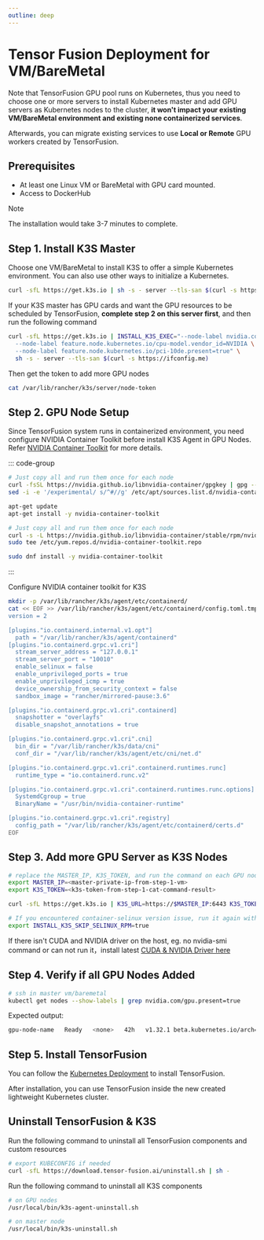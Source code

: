 ```yaml
---
outline: deep
---
```


# Tensor Fusion Deployment for VM/BareMetal

Note that TensorFusion GPU pool runs on Kubernetes, thus you need to choose one or more servers to install Kubernetes master and add GPU servers as Kubernetes nodes to the cluster, **it won't impact your existing VM/BareMetal environment and existing none containerized services**.

Afterwards, you can migrate existing services to use **Local or Remote** GPU workers created by TensorFusion.

## Prerequisites

- At least one Linux VM or BareMetal with GPU card mounted.
- Access to DockerHub

> [!NOTE]
> The installation would take 3-7 minutes to complete.

## Step 1. Install K3S Master

Choose one VM/BareMetal to install K3S to offer a simple Kubernetes environment. You can also use other ways to initialize a Kubernetes.

```bash
curl -sfL https://get.k3s.io | sh -s - server --tls-san $(curl -s https://ifconfig.me)
```

If your K3S master has GPU cards and want the GPU resources to be scheduled by TensorFusion, **complete step 2 on this server first**, and then run the following command

```bash
curl -sfL https://get.k3s.io | INSTALL_K3S_EXEC="--node-label nvidia.com/gpu.present=true \
  --node-label feature.node.kubernetes.io/cpu-model.vendor_id=NVIDIA \
  --node-label feature.node.kubernetes.io/pci-10de.present=true" \
  sh -s - server --tls-san $(curl -s https://ifconfig.me)
```

Then get the token to add more GPU nodes

```bash
cat /var/lib/rancher/k3s/server/node-token
```

## Step 2. GPU Node Setup

Since TensorFusion system runs in containerized environment, you need configure NVIDIA Container Toolkit before install K3S Agent in GPU Nodes. Refer [NVIDIA Container Toolkit](https://docs.nvidia.com/datacenter/cloud-native/container-toolkit/latest/install-guide.html) for more details.

::: code-group 

```bash [Debian/Ubuntu]
# Just copy all and run them once for each node
curl -fsSL https://nvidia.github.io/libnvidia-container/gpgkey | gpg --dearmor -o /usr/share/keyrings/nvidia-container-toolkit-keyring.gpg && curl -s -L https://nvidia.github.io/libnvidia-container/stable/deb/nvidia-container-toolkit.list | sed 's#deb https://#deb [signed-by=/usr/share/keyrings/nvidia-container-toolkit-keyring.gpg] https://#g' | tee /etc/apt/sources.list.d/nvidia-container-toolkit.list
sed -i -e '/experimental/ s/^#//g' /etc/apt/sources.list.d/nvidia-container-toolkit.list

apt-get update
apt-get install -y nvidia-container-toolkit
```

```bash [RHEL/CentOS/Fedora/AmazonLinux]
# Just copy all and run them once for each node
curl -s -L https://nvidia.github.io/libnvidia-container/stable/rpm/nvidia-container-toolkit.repo | \
sudo tee /etc/yum.repos.d/nvidia-container-toolkit.repo

sudo dnf install -y nvidia-container-toolkit
```

:::

Configure NVIDIA container toolkit for K3S

```bash
mkdir -p /var/lib/rancher/k3s/agent/etc/containerd/
cat << EOF >> /var/lib/rancher/k3s/agent/etc/containerd/config.toml.tmpl
version = 2

[plugins."io.containerd.internal.v1.opt"]
  path = "/var/lib/rancher/k3s/agent/containerd"
[plugins."io.containerd.grpc.v1.cri"]
  stream_server_address = "127.0.0.1"
  stream_server_port = "10010"
  enable_selinux = false
  enable_unprivileged_ports = true
  enable_unprivileged_icmp = true
  device_ownership_from_security_context = false
  sandbox_image = "rancher/mirrored-pause:3.6"

[plugins."io.containerd.grpc.v1.cri".containerd]
  snapshotter = "overlayfs"
  disable_snapshot_annotations = true

[plugins."io.containerd.grpc.v1.cri".cni]
  bin_dir = "/var/lib/rancher/k3s/data/cni"
  conf_dir = "/var/lib/rancher/k3s/agent/etc/cni/net.d"

[plugins."io.containerd.grpc.v1.cri".containerd.runtimes.runc]
  runtime_type = "io.containerd.runc.v2"

[plugins."io.containerd.grpc.v1.cri".containerd.runtimes.runc.options]
  SystemdCgroup = true
  BinaryName = "/usr/bin/nvidia-container-runtime"

[plugins."io.containerd.grpc.v1.cri".registry]
  config_path = "/var/lib/rancher/k3s/agent/etc/containerd/certs.d"
EOF
```

## Step 3. Add more GPU Server as K3S Nodes

```bash
# replace the MASTER_IP, K3S_TOKEN, and run the command on each GPU node
export MASTER_IP=<master-private-ip-from-step-1-vm>
export K3S_TOKEN=<k3s-token-from-step-1-cat-command-result>

curl -sfL https://get.k3s.io | K3S_URL=https://$MASTER_IP:6443 K3S_TOKEN=$K3S_TOKEN INSTALL_K3S_EXEC="--node-label nvidia.com/gpu.present=true --node-label feature.node.kubernetes.io/cpu-model.vendor_id=NVIDIA --node-label feature.node.kubernetes.io/pci-10de.present=true" sh -s -

# If you encountered container-selinux version issue, run it again with following env variable
export INSTALL_K3S_SKIP_SELINUX_RPM=true
```

If there isn't CUDA and NVIDIA driver on the host, eg. no nvidia-smi command or can not run it，install latest [CUDA & NVIDIA Driver here](https://developer.nvidia.com/cuda-downloads?target_os=Linux&target_arch=x86_64&Distribution=Ubuntu&target_version=24.04&target_type=runfile_local)

## Step 4. Verify if all GPU Nodes Added

```bash
# ssh in master vm/baremetal
kubectl get nodes --show-labels | grep nvidia.com/gpu.present=true
```

Expected output:

```bash
gpu-node-name   Ready   <none>   42h   v1.32.1 beta.kubernetes.io/arch=amd64,...,kubernetes.io/os=linux,nvidia.com/gpu.present=true
```

## Step 5. Install TensorFusion

You can follow the [Kubernetes Deployment](/guide/getting-started/deployment-k8s.md) to install TensorFusion.

After installation, you can use TensorFusion inside the new created lightweight Kubernetes cluster.

## Uninstall TensorFusion & K3S

Run the following command to uninstall all TensorFusion components and custom resources

```bash
# export KUBECONFIG if needed
curl -sfL https://download.tensor-fusion.ai/uninstall.sh | sh -
```

Run the following command to uninstall all K3S components

```bash
# on GPU nodes
/usr/local/bin/k3s-agent-uninstall.sh
```

```bash
# on master node
/usr/local/bin/k3s-uninstall.sh
```
